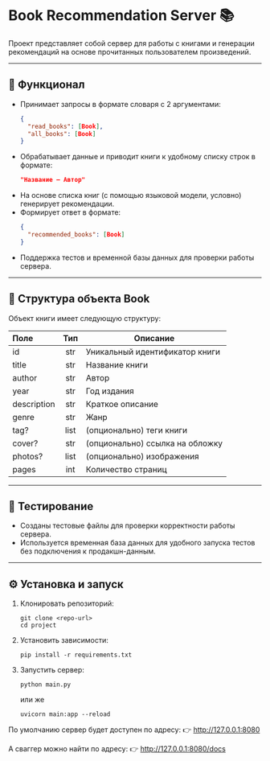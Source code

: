 # Book Recommendation Server 📚

Проект представляет собой сервер для работы с книгами и генерации рекомендаций на основе прочитанных пользователем
произведений.

---

## 🚀 Функционал

- Принимает запросы в формате словаря с 2 аргументами:
  ```json
  {
    "read_books": [Book],
    "all_books": [Book]
  }
  ```
- Обрабатывает данные и приводит книги к удобному списку строк в формате:
     ```json
  "Название — Автор"
    ```
- На основе списка книг (с помощью языковой модели, условно) генерирует рекомендации.
- Формирует ответ в формате:
    ```json
  {
      "recommended_books": [Book]
  }
  ```
- Поддержка тестов и временной базы данных для проверки работы сервера.

---

## 📖 Структура объекта Book

Объект книги имеет следующую структуру:

| Поле        |  Тип  | Описание                         |
|:------------|:-----:|----------------------------------|
| id          |  str  | Уникальный идентификатор книги   |
| title       | 	str  | 	Название книги                  |
| author      | 	str  | 	Автор                           |
| year        | 	str  | 	Год издания                     |
| description | 	str  | 	Краткое описание                |
| genre       | 	str  | 	Жанр                            |
| tag?        | 	list | 	(опционально) теги книги        |
| cover?      | 	str  | 	(опционально) ссылка на обложку |
| photos?     | 	list | 	(опционально) изображения       |
| pages       | 	int  | 	Количество страниц              |

---

## 🧪 Тестирование

- Созданы тестовые файлы для проверки корректности работы сервера.
- Используется временная база данных для удобного запуска тестов без подключения к продакшн-данным.

---

## ⚙️ Установка и запуск

1. Клонировать репозиторий:
    ```
   git clone <repo-url> 
    cd project
   ```

2. Установить зависимости:

   ```pip install -r requirements.txt```


3. Запустить сервер:

   ```python main.py```

   или же

   ```uvicorn main:app --reload```

По умолчанию сервер будет доступен по адресу:
👉 http://127.0.0.1:8080

А сваггер можно найти по адресу:
👉 http://127.0.0.1:8080/docs
